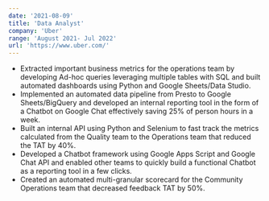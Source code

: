 ```yaml
---
date: '2021-08-09'
title: 'Data Analyst'
company: 'Uber'
range: 'August 2021- Jul 2022'
url: 'https://www.uber.com/'
---
```


- Extracted important business metrics for the operations team by developing Ad-hoc queries leveraging multiple tables with SQL and built automated dashboards using Python and Google Sheets/Data Studio.
- Implemented an automated data pipeline from Presto to Google Sheets/BigQuery and developed an internal reporting tool in the form of a Chatbot on Google Chat effectively saving 25% of person hours in a week.
- Built an internal API using Python and Selenium to fast track the metrics calculated from the Quality team to the Operations team that reduced the TAT by 40%.
- Developed a Chatbot framework using Google Apps Script and Google Chat API and enabled other teams to quickly build a functional Chatbot as a reporting tool in a few clicks.
- Created an automated multi-granular scorecard for the Community Operations team that decreased feedback TAT by 50%.
